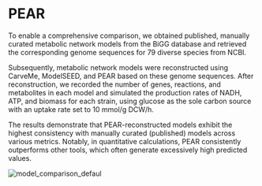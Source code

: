 # PEAR


To enable a comprehensive comparison, we obtained published, manually curated metabolic network models from the BiGG database and retrieved the corresponding genome sequences for 79 diverse species from NCBI.

Subsequently, metabolic network models were reconstructed using CarveMe, ModelSEED, and PEAR based on these genome sequences. After reconstruction, we recorded the number of genes, reactions, and metabolites in each model and simulated the production rates of NADH, ATP, and biomass for each strain, using glucose as the sole carbon source with an uptake rate set to 10 mmol/g DCW/h.

The results demonstrate that PEAR-reconstructed models exhibit the highest consistency with manually curated (published) models across various metrics. Notably, in quantitative calculations, PEAR consistently outperforms other tools, which often generate excessively high predicted values.

![model_comparison_defaul](https://github.com/user-attachments/assets/029edd98-fe7c-4499-a795-d75ef182b660)


